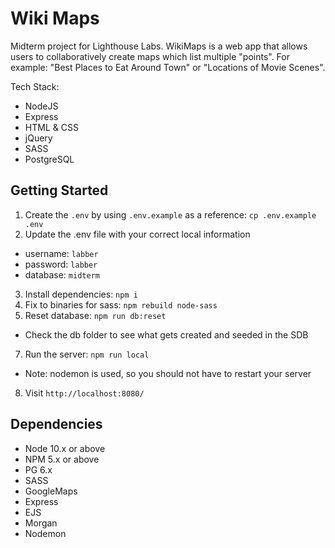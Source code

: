 # Wiki Maps

Midterm project for Lighthouse Labs. WikiMaps is a web app that allows users to collaboratively create maps which list multiple "points". For example: "Best Places to Eat Around Town" or "Locations of Movie Scenes".

Tech Stack:

- NodeJS
- Express
- HTML & CSS
- jQuery
- SASS
- PostgreSQL

## Getting Started

1. Create the `.env` by using `.env.example` as a reference: `cp .env.example .env`
2. Update the .env file with your correct local information

- username: `labber`
- password: `labber`
- database: `midterm`

3. Install dependencies: `npm i`
4. Fix to binaries for sass: `npm rebuild node-sass`
5. Reset database: `npm run db:reset`

- Check the db folder to see what gets created and seeded in the SDB

7. Run the server: `npm run local`

- Note: nodemon is used, so you should not have to restart your server

8. Visit `http://localhost:8080/`

## Dependencies

- Node 10.x or above
- NPM 5.x or above
- PG 6.x
- SASS
- GoogleMaps
- Express
- EJS
- Morgan
- Nodemon

